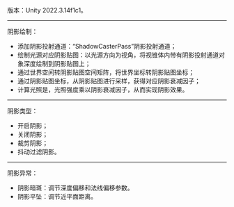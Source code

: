 版本：Unity 2022.3.14f1c1。
***
阴影绘制：
- 添加阴影投射通道：“ShadowCasterPass”阴影投射通道；
- 绘制光源对应阴影贴图：以光源方向为视角，将视锥体内带有阴影投射通道对象深度绘制到阴影贴图上；
- 通过世界空间转阴影贴图空间矩阵，将世界坐标转阴影贴图坐标；
- 通过阴影贴图坐标，从阴影贴图进行采样，获得对应阴影衰减因子；
- 计算光照是，光照强度乘以阴影衰减因子，从而实现阴影效果。
***
阴影类型：
- 开启阴影；
- 关闭阴影；
- 裁剪阴影；
- 抖动过滤阴影。
***
阴影异常：
- 阴影暗斑：调节深度偏移和法线偏移参数。
- 阴影平坠：调节近平面距离。   

